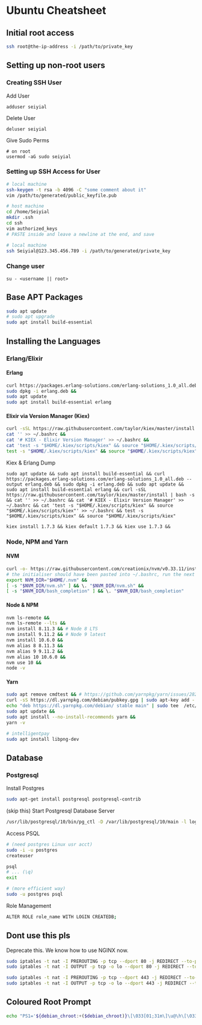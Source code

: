 # Ubuntu Cheatsheet

## Initial root access

```bash
ssh root@the-ip-address -i /path/to/private_key
```

## Setting up non-root users

### Creating SSH User

Add User
```
adduser seiyial
```

Delete User
```
deluser seiyial
```

Give Sudo Perms
```
# on root
usermod -aG sudo seiyial
```

### Setting up SSH Access for User

```bash
# local machine
ssh-keygen -t rsa -b 4096 -C "some comment about it"
vim /path/to/generated/public_keyfile.pub

# host machine
cd /home/Seiyial
mkdir .ssh
cd ssh
vim authorized_keys
# PASTE inside and leave a newline at the end, and save

# local machine
ssh Seiyial@123.345.456.789 -i /path/to/generated/private_key
```

### Change user
```
su - <username || root>
```

## Base APT Packages
```bash
sudo apt update
# sudo apt upgrade
sudo apt install build-essential
```



## Installing the Languages

### Erlang/Elixir

#### Erlang

```bash
curl https://packages.erlang-solutions.com/erlang-solutions_1.0_all.deb --output erlang.deb &&
sudo dpkg -i erlang.deb &&
sudo apt update
sudo apt install build-essential erlang
```

#### Elixir via Version Manager (Kiex)

```bash
curl -sSL https://raw.githubusercontent.com/taylor/kiex/master/install | bash -s &&
cat '' >> ~/.bashrc &&
cat '# KIEX - Elixir Version Manager' >> ~/.bashrc &&
cat 'test -s "$HOME/.kiex/scripts/kiex" && source "$HOME/.kiex/scripts/kiex"' >> ~/.bashrc &&
test -s "$HOME/.kiex/scripts/kiex" && source "$HOME/.kiex/scripts/kiex"
```

Kiex & Erlang Dump

```
sudo apt update && sudo apt install build-essential && curl https://packages.erlang-solutions.com/erlang-solutions_1.0_all.deb --output erlang.deb && sudo dpkg -i erlang.deb && sudo apt update && sudo apt install build-essential erlang && curl -sSL https://raw.githubusercontent.com/taylor/kiex/master/install | bash -s && cat '' >> ~/.bashrc && cat '# KIEX - Elixir Version Manager' >> ~/.bashrc && cat 'test -s "$HOME/.kiex/scripts/kiex" && source "$HOME/.kiex/scripts/kiex"' >> ~/.bashrc && test -s "$HOME/.kiex/scripts/kiex" && source "$HOME/.kiex/scripts/kiex"

kiex install 1.7.3 && kiex default 1.7.3 && kiex use 1.7.3 && 

```



### Node, NPM and Yarn

#### NVM

```bash
curl -o- https://raw.githubusercontent.com/creationix/nvm/v0.33.11/install.sh | bash && 
# the initialiser should have been pasted into ~/.bashrc, run the next 3 or restart the connection
export NVM_DIR="$HOME/.nvm" && 
[ -s "$NVM_DIR/nvm.sh" ] && \. "$NVM_DIR/nvm.sh" && 
[ -s "$NVM_DIR/bash_completion" ] && \. "$NVM_DIR/bash_completion"
```

#### Node & NPM

```bash
nvm ls-remote && 
nvm ls-remote --lts && 
nvm install 8.11.3 && # Node 8 LTS
nvm install 9.11.2 && # Node 9 latest
nvm install 10.6.0 &&
nvm alias 8 8.11.3 &&
nvm alias 9 9.11.2 &&
nvm alias 10 10.6.0 &&
nvm use 10 &&
node -v
```

#### Yarn

```bash
sudo apt remove cmdtest && # https://github.com/yarnpkg/yarn/issues/2821 &&
curl -sS https://dl.yarnpkg.com/debian/pubkey.gpg | sudo apt-key add - &&
echo "deb https://dl.yarnpkg.com/debian/ stable main" | sudo tee  /etc/apt/sources.list.d/yarn.list &&
sudo apt update &&
sudo apt install --no-install-recommends yarn &&
yarn -v

# intelligentpay
sudo apt install libpng-dev
```



## Database

### Postgresql

Install Postgres
```bash
sudo apt-get install postgresql postgresql-contrib
```

(skip this)
Start Postgresql Database Server
```bash
/usr/lib/postgresql/10/bin/pg_ctl -D /var/lib/postgresql/10/main -l logfile start
```

Access PSQL
```bash
# (need postgres Linux usr acct)
sudo -i -u postgres
createuser

psql
# ... (\q)
exit

# (more efficient way)
sudo -u postgres psql
```

Role Management

```bash
ALTER ROLE role_name WITH LOGIN CREATEDB;
```



## Dont use this pls

Deprecate this. We know how to use NGINX now.

```bash
sudo iptables -t nat -I PREROUTING -p tcp --dport 80 -j REDIRECT --to-ports 8873
sudo iptables -t nat -I OUTPUT -p tcp -o lo --dport 80 -j REDIRECT --to-ports 8873

sudo iptables -t nat -I PREROUTING -p tcp --dport 443 -j REDIRECT --to-ports 8874
sudo iptables -t nat -I OUTPUT -p tcp -o lo --dport 443 -j REDIRECT --to-ports 8874
```



## Coloured Root Prompt

```bash
echo "PS1='${debian_chroot:+($debian_chroot)}\[\033[01;31m\]\u@\h\[\033[00m\]:\[\033[01;33m\]\w\[\033[00m\]\$ '" >> ~/.bashrc
```





